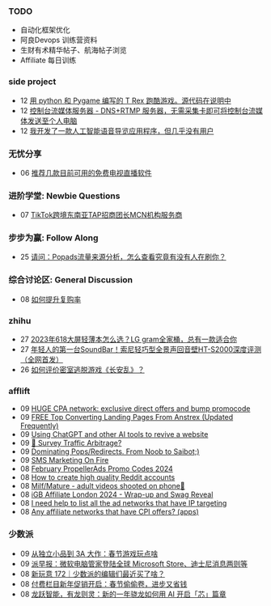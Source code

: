 ### TODO
-  自动化框架优化
-  阿良Devops 训练营资料
-  生财有术精华帖子、航海帖子浏览
-  Affiliate 每日训练

### side project
<!-- sideproject:START -->
-  12 [用 python 和 Pygame 编写的 T Rex 跑酷游戏。源代码在说明中](https://www.youtube.com/watch?v=pZySIXSelCA)
-  12 [控制台流媒体服务器 - DNS+RTMP 服务器，无需采集卡即可将控制台流媒体发送至个人电脑](https://github.com/Aioros/console-streaming-server)
-  12 [我开发了一款人工智能语音导览应用程序，但几乎没有用户](https://www.reddit.com/r/SideProject/comments/18gpp0e/ive_built_an_ai_audio_tour_app_but_have_almost_no/)<!-- sideproject:END -->


### 无忧分享
<!-- ruyo:START -->
-  06 [推荐几款目前可用的免费电视直播软件](https://51.ruyo.net/18608.html)<!-- ruyo:END -->

### 进阶学堂: Newbie Questions
<!-- advertcn1:START -->
-  07 [TikTok跨境东南亚TAP招商团长MCN机构服务商](https://www.advertcn.com/thread-113943-1-1.html)<!-- advertcn1:END -->

### 步步为赢: Follow Along
<!-- advertcn2:START -->
-  25 [请问：Popads流量来源分析，怎么查看究竟有没有人在刷你？](https://www.advertcn.com/thread-113807-1-1.html)<!-- advertcn2:END -->

### 综合讨论区: General Discussion
<!-- advertcn3:START -->
-  08 [如何提升复购率](https://www.advertcn.com/thread-113947-1-1.html)<!-- advertcn3:END -->


### zhihu
<!-- zhihu:START -->
-  27 [2023年618大屏轻薄本怎么选？LG gram全家桶，总有一款适合你](http://zhuanlan.zhihu.com/p/632641888?utm_campaign=rss&utm_medium=rss&utm_source=rss&utm_content=title)
-  27 [年轻人的第一台SoundBar！索尼轻巧型全景声回音壁HT-S2000深度评测（全网首发）](http://zhuanlan.zhihu.com/p/630990296?utm_campaign=rss&utm_medium=rss&utm_source=rss&utm_content=title)
-  26 [如何评价密室逃脱游戏《长安乱》？](http://www.zhihu.com/question/563950552/answer/3045961312?utm_campaign=rss&utm_medium=rss&utm_source=rss&utm_content=title)<!-- zhihu:END -->

### afflift
<!-- afflift:START -->
-  09 [HUGE CPA network: exclusive direct offers and bump promocode](https://afflift.com/f/threads/huge-cpa-network-exclusive-direct-offers-and-bump-promocode.11077/)
-  09 [FREE Top Converting Landing Pages From Anstrex &lpar;Updated Frequently&rpar;](https://afflift.com/f/threads/free-top-converting-landing-pages-from-anstrex-updated-frequently.2596/)
-  09 [Using ChatGPT and other AI tools to revive a website](https://afflift.com/f/threads/using-chatgpt-and-other-ai-tools-to-revive-a-website.12532/)
-  09 [🚦 Survey Traffic Arbitrage?](https://afflift.com/f/threads/%F0%9F%9A%A6-survey-traffic-arbitrage.12508/)
-  09 [Dominating Pops/Redirects. From Noob to Saibot;&rpar;](https://afflift.com/f/threads/dominating-pops-redirects-from-noob-to-saibot.12496/)
-  09 [SMS Marketing On Fire](https://afflift.com/f/threads/sms-marketing-on-fire.7169/)
-  08 [February PropellerAds Promo Codes 2024](https://afflift.com/f/threads/february-propellerads-promo-codes-2024.12592/)
-  08 [How to create high quality Reddit accounts](https://afflift.com/f/threads/how-to-create-high-quality-reddit-accounts.12409/)
-  08 [Milf/Mature - adult videos shooted on phone🤳](https://afflift.com/f/threads/milf-mature-adult-videos-shooted-on-phone%F0%9F%A4%B3.12615/)
-  08 [iGB Affiliate London 2024 - Wrap-up and Swag Reveal](https://afflift.com/f/threads/igb-affiliate-london-2024-wrap-up-and-swag-reveal.12614/)
-  08 [I need help to list all the ad networks that have IP targeting](https://afflift.com/f/threads/i-need-help-to-list-all-the-ad-networks-that-have-ip-targeting.12610/)
-  08 [Any affiliate networks that have CPI offers? &lpar;apps&rpar;](https://afflift.com/f/threads/any-affiliate-networks-that-have-cpi-offers-apps.12613/)<!-- afflift:END -->

### 少数派
<!-- sspai:START -->
-  09 [从独立小品到 3A 大作：春节游戏玩点啥](https://sspai.com/post/86388)
-  09 [派早报：微软电脑管家登陆全球 Microsoft Store、迪士尼消息两则等](https://sspai.com/post/86407)
-  08 [新玩意 172｜少数派的编辑们最近买了啥？](https://sspai.com/post/86396)
-  08 [付费栏目新年促销开启：春节偷偷卷，进步又省钱](https://sspai.com/post/86357)
-  08 [龙跃智能，有龙则灵：新的一年骁龙如何用 AI 开启「芯」篇章](https://sspai.com/post/86395)<!-- sspai:END -->
